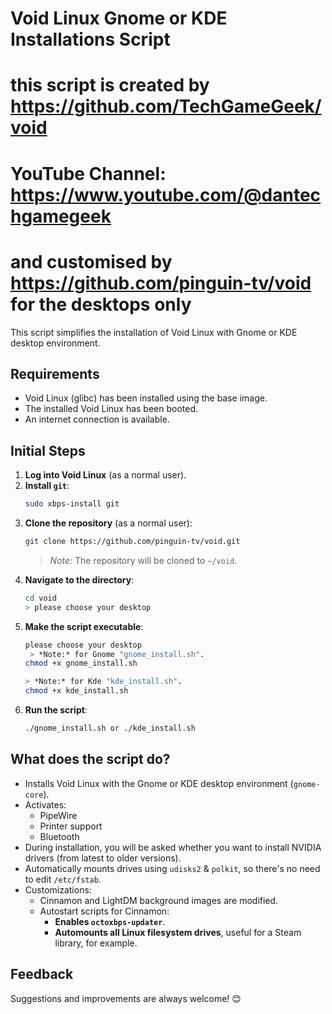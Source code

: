 # Void Linux Gnome or KDE Installations Script
# this script is created by https://github.com/TechGameGeek/void 
# YouTube Channel: https://www.youtube.com/@dantechgamegeek
# and customised by https://github.com/pinguin-tv/void for the desktops only

This script simplifies the installation of Void Linux with Gnome or KDE desktop environment.

## Requirements
- Void Linux (glibc) has been installed using the base image.
- The installed Void Linux has been booted.
- An internet connection is available.

## Initial Steps

1. **Log into Void Linux** (as a normal user).
2. **Install `git`**:
   ```bash
   sudo xbps-install git
   ```
3. **Clone the repository** (as a normal user):
   ```bash
   git clone https://github.com/pinguin-tv/void.git
   ```
   > *Note:* The repository will be cloned to `~/void`.
4. **Navigate to the directory**:
   ```bash
   cd void
   > please choose your desktop
   ```
5. **Make the script executable**:
   ```bash
   please choose your desktop
    > *Note:* for Gnome "gnome_install.sh".
   chmod +x gnome_install.sh
   
   > *Note:* for Kde "kde_install.sh".
   chmod +x kde_install.sh
   ```
6. **Run the script**:
   ```bash
   ./gnome_install.sh or ./kde_install.sh
   ```

## What does the script do?
- Installs Void Linux with the Gnome or KDE desktop environment (`gnome-core`).
- Activates:
  - PipeWire
  - Printer support
  - Bluetooth
- During installation, you will be asked whether you want to install NVIDIA drivers (from latest to older versions).
- Automatically mounts drives using `udisks2` & `polkit`, so there's no need to edit `/etc/fstab`.
- Customizations:
  - Cinnamon and LightDM background images are modified.
  - Autostart scripts for Cinnamon:
    - **Enables `octoxbps-updater`**.
    - **Automounts all Linux filesystem drives**, useful for a Steam library, for example.

## Feedback
Suggestions and improvements are always welcome! 😊

